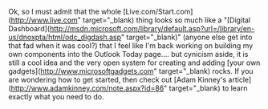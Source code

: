 Ok, so I must admit that the whole [Live.com/Start.com](http://www.live.com" target="_blank) thing looks so much like a "[Digital Dashboard](http://msdn.microsoft.com/library/default.asp?url=/library/en-us/dnoxpta/html/odc_digdash.asp" target="_blank)" (anyone else get into that fad when it was cool?) that I feel like I'm back working on building my own components into the Outlook Today page.... but cynicism aside, it is still a cool idea and the very open system for creating and adding [your own gadgets](http://www.microsoftgadgets.com" target="_blank) rocks. If you are wondering how to get started, then check out [Adam Kinney's article](http://www.adamkinney.com/note.aspx?id=86" target="_blank) to learn exactly what you need to do.
